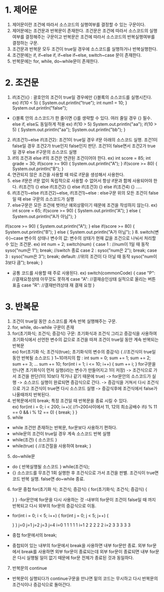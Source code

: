 # 1. 제어문
1. 제어문이란 조건에 따라서 소스코드의 실행여부를 결정할 수 있는 구문이다.
2. 제어문에는 조건문과 반복문이 존재한다. 조건문은 조건에 따라서 소스코드의 실행여부를 결정해주는 구문이고 반복문은 조건에 따라서 소스코드의 반복실행여부를 
결정하는 구문.
3. 조건문과 반복문 모두 조건이 true일 경우에 소스코드를 실행하거나 반복실행한다.
4. 조건문에는 if, if~else if, if~else if~else, switch~case
문이 존재한다.
5. 반복문에는 for, while, do~while문이 존재한다.

# 2. 조건문
1. if(조건){} : 괄호안의 조건이 true일 경우에만 {}블록의 소스코드를 실행시킨다. 
ex) if(10 < 5) {
    System.out.println("true");
    int num1 = 10;
}
System.out.println("false");
- {}블록 안의 소스코드가 한 줄이면
  {}를 생략할 수 있다. 여러 줄일 경우 {} 필수. else if, else도 
  동일하게 적용
  ex) if(10 > 5)
    System.out.println("aa");
  if(10 > 5) {
    System.out.println("aa");
    System.out.println("bb");
  }
2. if(조건1)~else if(조건2): 
조건1이 true일 경우 if문 아래의 소스코드 실행. 조건1이 false일 
경우 조건2가 true인지 false인지 판단.
조건1이 false면서 조건2가 true일
경우 else if구문의 소스코드 실행
3. if의 조건과 else if의 조건은
연관된 조건이어야 한다.
ex) int score = 85;
    int grade = 30;
if(score >= 90) {
    System.out.println("A");
} if(score >= 80) {
    System.out.println("B");
}
4. 연관되지 않은 조건을 사용할 때
따로 if문을 생성해서 사용한다.
5. else if문은 if문 없이 독립적으로 사용할 수 없어서 항상
if문과 함께 사용되어야 한다.
if(조건1) {} else if(조건2) {}
else if(조건3) {} else if(조건4) {} .....
6. if(조건1)~else if(조건2)~else,
   if(조건1)~else : else구문 위의
   모든 조건이 false일 때 else 구문의 소스코드가 실행
7. else구문은 모든 조건에 벗어난
예외상황이기 때문에 조건을 작성하지 않는다.
ex) int score = 65;
if(score >= 90) {
    System.out.println("A");
} else {
    System.out.println("A가 아님");
}

if(score >= 90) {
    System.out.println("A");
} else if(score >= 80) {
    System.out.println("B");
} else {
    System.out.println("A가 아님");
}
8. switch(변수)~case 변수의 상태나 변수의 값: 변수의 상태가 현재 값을 조건으로 나눠서 처리할 수 있는 조건문.
ex) int num = 2;
switch(num) {
    case 1 : //num이 1일 때 동작
        syso("num은 1");
        break; //switch 종료
    case 2 : 
        syso("num은 2");
        break;
    case 3 : 
        syso("num은 3");
        break;
    default: //위의 조건이 다 아닐 때 동작
        syso("num이 3보다 큼");
        break;
}
- 공통 코드를 사용할 때 주로 사용된다.
ex) switch(commonCode) {
    case "P": //결재요청상태
        아무것도 못하게
    case "A": //결재승인상태
        실적으로 올리는 버튼 표출
    case "R": //결재반려상태
        재 결재 요청
}

# 3. 반복문
1. 조건이 true일 동안 소스코드를 계속 반복 실행해주는 구문.
2. for, while, do~while 구문이 존재
3. for(초기화식; 조건식; 증감식) 구문: 초기화식과 조건식 그리고 증감식을 사용하여 초기화식에서 선언한 변수의 값으로 조건을 따져 조건이 true일 동안 계속 반복되는 반복문  
ex) for(초기화 식; 조건식(true); 초기화식의 변수의 증감식) {
    //조건식이 true일 동안 반복될
    소스코드
}
1~10까지의 합 : 
int sum = 0;
sum += 1;
sum += 2;
sum += 3;
...
sum += 10;
for(int i = 1; i <= 10; i++) {
    sum += i;
}
for구문을 만나면 초기화식이 먼저 실행(i라는 변수가 만들어지고 1이 저장) -> 조건식으로 가서 조건을 판단(1이 10보다 작거나 같기 때문에 true) -> for문안의 소스코드가 실행 -> 소스코드 실행이 완료되면 증감식으로 간다. -> 증감식을 거쳐서 다시 조건식으로 가고 조건식이 true면 다시 소스코드 실행 -> 증감식후에 조건식에서 false가 나올때까지 반복된다.  
4. 반복문에서의 break; 특정 조건일 때 반복문을 종료 시킬 수 있다.  
ex) for(int i = 0; i < 200; i++){
    //1~200사이에서 11, 12의 최소공배수
    if(i % 11 == 0 && i % 12 == 0) {
        break;
    }
}
4. while
- while 조건만 존재하는 반복문, for문보다 사용하기 편하다.
- while문의 조건이 true일 경우 계속 소스코드 반복 실행
- while(조건) {
    소스코드
}
- while(true) {
    //조건절을 사용하여 break;
}
5. do~while문
- do {
    반복실행될 소스코드
} while(조건식);
- {} 소스코드를 무조건 1회 실행한 후 조건식으로 가서 조건을 판별. 조건식이 true면 코드 반복 실행. false면 do~while 종료.
6. for문 중첩
for(초기화 식; 조건식; 증감식) {
    for(초기화식; 조건식; 증감식) {

    }
}
-for문안에 for문을 다시 사용하는 것
-내부의 for문이 조건이 false일 때 까지 반복되고 다시 외부의 for문의 증감식으로 이동.
- for(int i = 0; i < 5; i++) {
    for(int j = 0; j < 5; j++) {

    }
}
      j=0  j=1  j=2  j=3  j=4
i=0    1    1    1    1    1
i=1    2    2    2    2    2
i=2    3    3    3    3    3
- 중첩 for문에서의 break;
- 중첩되어 있는 내부의 for문에서 break을 사용하면 내부 for문만 종료. 외부 for문에서 break를 사용하면 외부 for문이 종료되는데 외부 for문이 종료되면 내부 for문은 다시 실행될 일이 없기 때문에 for문 전체가 종료된 것과 동일하다.
7. 반복문의 continue
- 반복문이 실행되다가 continue구문을 만나면 밑의 코드는 무시하고 다시 반복문의 조건식이나 증감식으로 돌아간다.